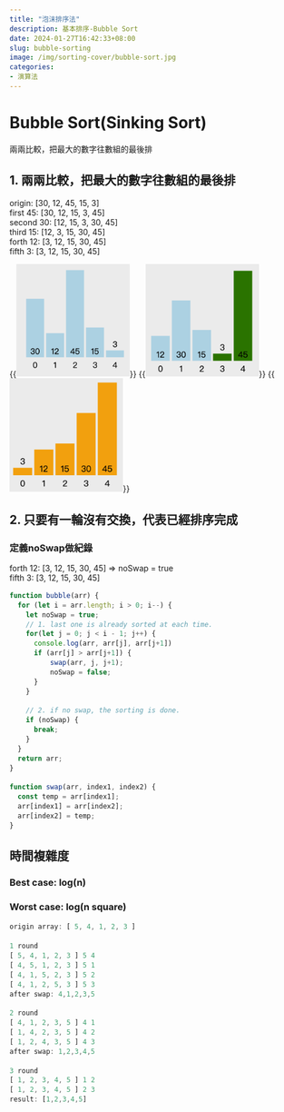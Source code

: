 ```yaml
---
title: "泡沫排序法"
description: 基本排序-Bubble Sort
date: 2024-01-27T16:42:33+08:00
slug: bubble-sorting
image: /img/sorting-cover/bubble-sort.jpg
categories:
- 演算法
---
```

# Bubble Sort(Sinking Sort)
兩兩比較，把最大的數字往數組的最後排

## 1. 兩兩比較，把最大的數字往數組的最後排
origin: [30, 12, 45, 15, 3]  
first 45: [30, 12, 15, 3, 45]  
second 30: [12, 15, 3, 30, 45]  
third 15: [12, 3, 15, 30, 45]  
forth 12: [3, 12, 15, 30, 45]  
fifth 3: [3, 12, 15, 30, 45]  

{{<img src="/img/20240127-algorithm-sorting-bubble/bubble-sort-origin.png" width="200px" height="50%">}}
{{<img src="/img/20240127-algorithm-sorting-bubble/bubble-sort-origin1.png" width="200px" height="50%">}}
{{<img src="/img/20240127-algorithm-sorting-bubble/bubble-sort-origin-final.png" width="200px" height="50%">}}

## 2. 只要有一輪沒有交換，代表已經排序完成
### 定義noSwap做紀錄
forth 12: [3, 12, 15, 30, 45] => noSwap = true  
fifth 3: [3, 12, 15, 30, 45]

```javascript
function bubble(arr) {
  for (let i = arr.length; i > 0; i--) {
    let noSwap = true;
    // 1. last one is already sorted at each time.
    for(let j = 0; j < i - 1; j++) {
      console.log(arr, arr[j], arr[j+1])
      if (arr[j] > arr[j+1]) {
          swap(arr, j, j+1);
          noSwap = false;
      }
    }
    
    // 2. if no swap, the sorting is done.
    if (noSwap) {
      break;
    }
  }
  return arr;
}

function swap(arr, index1, index2) {
  const temp = arr[index1];
  arr[index1] = arr[index2];
  arr[index2] = temp;
}
```

## 時間複雜度
### Best case: log(n)  
### Worst case: log(n square)
```javascript
origin array: [ 5, 4, 1, 2, 3 ]

1 round
[ 5, 4, 1, 2, 3 ] 5 4
[ 4, 5, 1, 2, 3 ] 5 1
[ 4, 1, 5, 2, 3 ] 5 2
[ 4, 1, 2, 5, 3 ] 5 3
after swap: 4,1,2,3,5

2 round
[ 4, 1, 2, 3, 5 ] 4 1
[ 1, 4, 2, 3, 5 ] 4 2
[ 1, 2, 4, 3, 5 ] 4 3
after swap: 1,2,3,4,5

3 round
[ 1, 2, 3, 4, 5 ] 1 2
[ 1, 2, 3, 4, 5 ] 2 3
result: [1,2,3,4,5]
```
